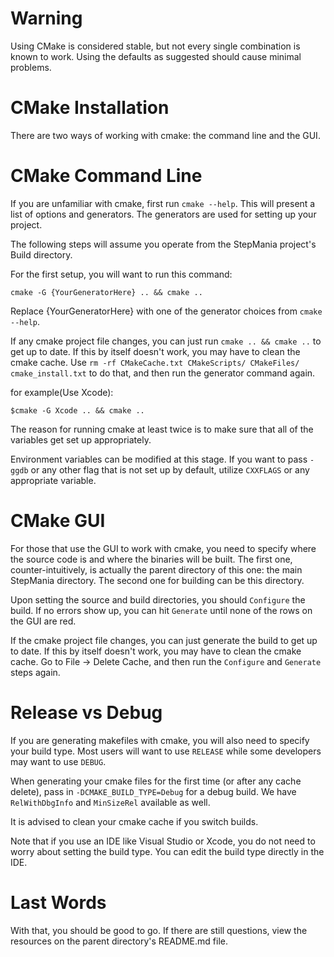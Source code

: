 Warning
==
Using CMake is considered stable, but not every single combination is known to work.
Using the defaults as suggested should cause minimal problems.

CMake Installation
==
There are two ways of working with cmake: the command line and the GUI.

CMake Command Line
===

If you are unfamiliar with cmake, first run `cmake --help`. This will present a list of options and generators.
The generators are used for setting up your project.

The following steps will assume you operate from the StepMania project's Build directory.

For the first setup, you will want to run this command:

`cmake -G {YourGeneratorHere} .. && cmake ..`

Replace {YourGeneratorHere} with one of the generator choices from `cmake --help`.

If any cmake project file changes, you can just run `cmake .. && cmake ..` to get up to date.
If this by itself doesn't work, you may have to clean the cmake cache.
Use `rm -rf CMakeCache.txt CMakeScripts/ CMakeFiles/ cmake_install.txt` to do that, and then run the generator command again.

for example(Use Xcode):

    $cmake -G Xcode .. && cmake ..

The reason for running cmake at least twice is to make sure that all of the variables get set up appropriately.

Environment variables can be modified at this stage. If you want to pass `-ggdb` or any other flag that is not set up by default,
utilize `CXXFLAGS` or any appropriate variable.

CMake GUI
===

For those that use the GUI to work with cmake, you need to specify where the source code is and where the binaries will be built.
The first one, counter-intuitively, is actually the parent directory of this one: the main StepMania directory.
The second one for building can be this directory.

Upon setting the source and build directories, you should `Configure` the build.
If no errors show up, you can hit `Generate` until none of the rows on the GUI are red.

If the cmake project file changes, you can just generate the build to get up to date.
If this by itself doesn't work, you may have to clean the cmake cache.
Go to File -> Delete Cache, and then run the `Configure` and `Generate` steps again.

Release vs Debug
==

If you are generating makefiles with cmake, you will also need to specify your build type.
Most users will want to use `RELEASE` while some developers may want to use `DEBUG`.

When generating your cmake files for the first time (or after any cache delete),
pass in `-DCMAKE_BUILD_TYPE=Debug` for a debug build. We have `RelWithDbgInfo` and `MinSizeRel` available as well.

It is advised to clean your cmake cache if you switch builds.

Note that if you use an IDE like Visual Studio or Xcode, you do not need to worry about setting the build type.
You can edit the build type directly in the IDE.

Last Words
==

With that, you should be good to go.
If there are still questions, view the resources on the parent directory's README.md file.

